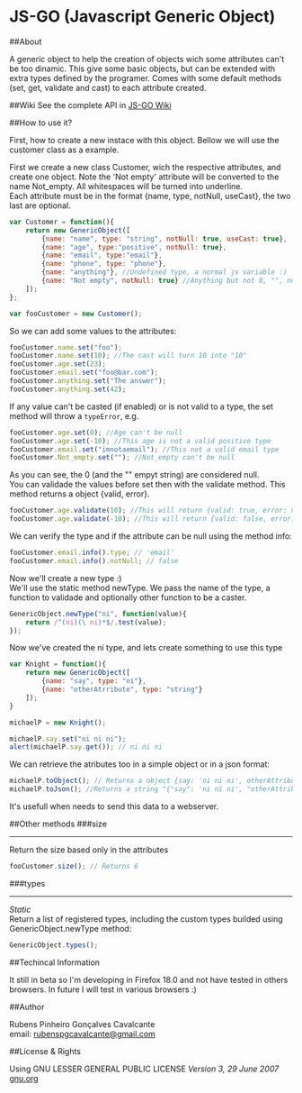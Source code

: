 JS-GO (Javascript Generic Object)
===========

##About

A generic object to help the creation of objects wich some attributes can't be too dinamic.
This give some basic objects, but can be extended with extra types defined by the programer.
Comes with some default methods (set, get, validate and cast) to each attribute created.

##Wiki
See the complete API in [JS-GO Wiki](https://github.com/rubenspgcavalcante/JS-GO/wiki)

##How to use it?

First, how to create a new instace with this object. Bellow we will use the customer class as 
a example.

First we create a new class Customer, wich the respective attributes, and create one object. Note the 'Not empty' attribute will be converted to the name Not_empty. All whitespaces will be turned into underline.  
Each attribute must be in the format {name, type, notNull, useCast}, the two last are optional.
```javascript
var Customer = function(){
    return new GenericObject([
        {name: "name", type: "string", notNull: true, useCast: true},
        {name: "age", type:"positive", notNull: true},
        {name: "email", type:"email"},
        {name: "phone", type: "phone"},
        {name: "anything"}, //Undefined type, a normal js variable :)
        {name: "Not empty", notNull: true} //Anything but not 0, "", null and undefined
    ]);
};

var fooCustomer = new Customer();
```
So we can add some values to the attributes:
```javascript
fooCustomer.name.set("foo");
fooCustomer.name.set(10); //The cast will turn 10 into "10"
fooCustomer.age.set(23);
fooCustomer.email.set("foo@bar.com");
fooCustomer.anything.set("The answer");
fooCustomer.anything.set(42);
```
If any value can't be casted (if enabled) or is not valid to a type, the set method will throw a `typeError`, e.g.
```javascript
fooCustomer.age.set(0); //Age can't be null
fooCustomer.age.set(-10); //This age is not a valid positive type
fooCustomer.email.set("imnotaemail"); //This not a valid email type
fooCustomer.Not_empty.set(""); //Not_empty can't be null
```
As you can see, the 0 (and the "" empyt string) are considered null.  
You can validade the values before set then with the validate method. This method returns a object {valid, error}.
```javascript
fooCustomer.age.validate(10); //This will return {valid: true, error: null}
fooCustomer.age.validate(-10); //This will return {valid: false, error: TypeError("age must be a positive")
```
We can verify the type and if the attribute can be null using the method info:
```javascript
fooCustomer.email.info().type; // 'email'
fooCustomer.email.info().notNull; // false
```
Now we'll create a new type :)  
We'll use the static method newType. We pass the name of the type, a function to validade and optionally other function to be a caster.
```javascript
GenericObject.newType("ni", function(value){
    return /^(ni)(\ ni)*$/.test(value);
});
```
Now we've created the ni type, and lets create something to use this type
```javascript
var Knight = function(){
    return new GenericObject([
        {name: "say", type: "ni"},
        {name: "otherAtrribute", type: "string"}
    ]);
}

michaelP = new Knight();

michaelP.say.set("ni ni ni");
alert(michaelP.say.get()); // ni ni ni
```
We can retrieve the atributes too in a simple object or in a json format:
```javascript
michaelP.toObject(); // Returns a object {say: 'ni ni ni', otherAttribute: null}
michaelP.toJson(); //Returns a string "{"say": 'ni ni ni', "otherAttribute": null}"
```
It's usefull when needs to send this data to a webserver.  

##Other methods
###size

---
Return the size based only in the attributes
```javascript
fooCustomer.size(); // Returns 6
```
###types

---
*Static*  
Return a list of registered types, including the custom types builded using GenericObject.newType method:
```javascript
GenericObject.types();
```
##Techincal Information

It still in beta so I'm developing in Firefox 18.0 and not have tested in others browsers. In future I will test in various browsers :)

##Author

Rubens Pinheiro Gonçalves Cavalcante  
email: [rubenspgcavalcante@gmail.com](mailto:rubenspgcavalcante@gmail.com)

##License & Rights

Using GNU LESSER GENERAL PUBLIC LICENSE *Version 3, 29 June 2007*  
[gnu.org](http://www.gnu.org/copyleft/gpl.html)  
